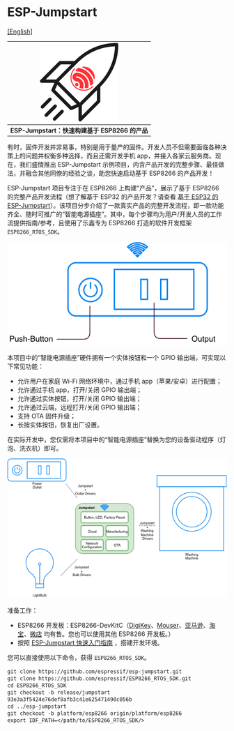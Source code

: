 ESP-Jumpstart
=============
[[English]](./README.md)

| ![Cover Page] |
|:--------------------------:|
| **ESP-Jumpstart：快速构建基于 ESP8266 的产品** |


有时，固件开发并非易事，特别是用于量产的固件。开发人员不但需要面临各种决策上的问题并权衡多种选择，而且还需开发手机 app，并接入各家云服务商。现在，我们盛情推出 ESP-Jumpstart 示例项目，内含产品开发的完整步骤、最佳做法，并融合其他同僚的经验之谈，助您快速启动基于 ESP8266 的产品开发！

ESP-Jumpstart 项目专注于在 ESP8266 上构建“产品”，展示了基于 ESP8266 的完整产品开发流程（想了解基于 ESP32 的产品开发？请查看 [基于 ESP32 的 ESP-Jumpstart](https://docs.espressif.com/projects/esp-jumpstart/en/latest/index.html)）。该项目分步介绍了一款真实产品的完整开发流程，即一款功能齐全、随时可推广的“智能电源插座”。其中，每个步骤均为用户/开发人员的工作流提供指南/参考，且使用了乐鑫专为 ESP8266 打造的软件开发框架 `ESP8266_RTOS_SDK`。

![Smart Power Outlet]

本项目中的“智能电源插座”硬件拥有一个实体按钮和一个 GPIO 输出端，可实现以下常见功能：

- 允许用户在家庭 Wi-Fi 网络环境中，通过手机 app（苹果/安卓）进行配置；
- 允许通过手机 app，打开/关闭 GPIO 输出端；
- 允许通过实体按钮，打开/关闭 GPIO 输出端；
- 允许通过云端，远程打开/关闭 GPIO 输出端；
- 支持 OTA 固件升级；
- 长按实体按钮，恢复出厂设置。

在实际开发中，您仅需将本项目中的“智能电源插座”替换为您的设备驱动程序（灯泡、洗衣机）即可。

![Jumpstart Applicability]

准备工作：

- ESP8266 开发板：ESP8266-DevKitC（[DigiKey](https://www.digikey.in/product-detail/en/espressif-systems/ESP8266-DEVKITC-02D-F/1965-1001-ND/9649768)、[Mouser](https://www.mouser.in/ProductDetail/Espressif-Systems/ESP8266-DevKitC-02D-F?qs=qSfuJ%252Bfl%2Fd64058n5BJabA%3D%3D)、[亚马逊](https://www.amazon.com/s?k=esp8266-devkitc&ref=nb_sb_noss)、[淘宝](https://item.taobao.com/item.htm?spm=a1z10.5-c.w4002-8715811636.13.670e47e6YTPftg&id=576438766399)、[微店](https://detail.youzan.com/show/goods?alias=2xk8zvojrotrk) 均有售。您也可以使用其他 ESP8266 开发板。）
- 按照 [ESP-Jumpstart 快速入门指南](https://docs.espressif.com/projects/esp-jumpstart/en/latest/index.html) ，搭建开发环境。

您可以直接使用以下命令，获得 `ESP8266_RTOS_SDK`。

```
git clone https://github.com/espressif/esp-jumpstart.git
git clone https://github.com/espressif/ESP8266_RTOS_SDK.git
cd ESP8266_RTOS_SDK
git checkout -b release/jumpstart 93e3a3f5424e76def8afb3c41e625471490c056b
cd ../esp-jumpstart
git checkout -b platform/esp8266 origin/platform/esp8266
export IDF_PATH=</path/to/ESP8266_RTOS_SDK/>
```



[Smart Power Outlet]: docs/_static/jumpstart-outlet.png
[Jumpstart Applicability]: docs/_static/jumpstart-outlet-blocks.png
[Cover Page]: docs/_static/cover_page.svg



